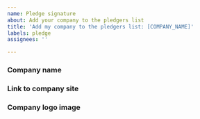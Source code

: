 ```yaml
---
name: Pledge signature
about: Add your company to the pledgers list
title: 'Add my company to the pledgers list: [COMPANY_NAME]'
labels: pledge
assignees: ''

---
```


### Company name

### Link to company site

### Company logo image